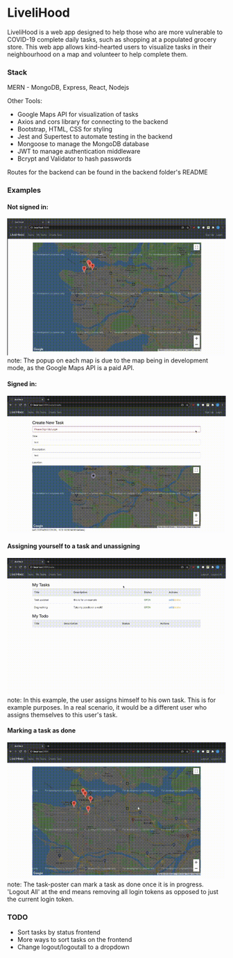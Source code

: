 # LiveliHood

LiveliHood is a web app designed to help those who are more vulnerable to COVID-19 complete daily tasks, such as shopping at a populated grocery store. This web app allows kind-hearted users to visualize tasks in their neighbourhood on a map and volunteer to help complete them.

### Stack

MERN - MongoDB, Express, React, Nodejs

Other Tools:

- Google Maps API for visualization of tasks
- Axios and cors library for connecting to the backend
- Bootstrap, HTML, CSS for styling
- Jest and Supertest to automate testing in the backend
- Mongoose to manage the MongoDB database
- JWT to manage authentication middleware
- Bcrypt and Validator to hash passwords

Routes for the backend can be found in the backend folder's README

### Examples

#### Not signed in:

![Not signed in example](gifs/notSignedIn.gif) \
note: The popup on each map is due to the map being in development mode, as the Google Maps API is a paid API.

#### Signed in:

![Signed in example](gifs/signedIn.gif)

#### Assigning yourself to a task and unassigning

![Assigning task example](gifs/assigningAndUnassigning.gif) \
note: In this example, the user assigns himself to his own task. This is for example purposes. In a real scenario, it would be a different user who assigns themselves to this user's task.

#### Marking a task as done

![Marking task as done example](gifs/markingTaskAsDone.gif) \
note: The task-poster can mark a task as done once it is in progress.\
'Logout All' at the end means removing all login tokens as opposed to just the current login token.

### TODO

- Sort tasks by status frontend
- More ways to sort tasks on the frontend
- Change logout/logoutall to a dropdown

